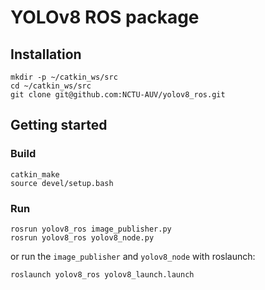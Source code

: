 # YOLOv8 ROS package

## Installation

```
mkdir -p ~/catkin_ws/src
cd ~/catkin_ws/src
git clone git@github.com:NCTU-AUV/yolov8_ros.git
```

## Getting started

### Build

```
catkin_make
source devel/setup.bash
```

### Run

```
rosrun yolov8_ros image_publisher.py
rosrun yolov8_ros yolov8_node.py
```

or run the `image_publisher` and `yolov8_node` with roslaunch:

```
roslaunch yolov8_ros yolov8_launch.launch
```
